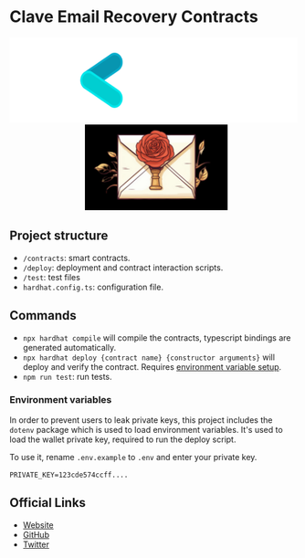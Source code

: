 # Clave Email Recovery Contracts

<p align="center">
  <img src="clave-logo.svg" alt="Clave" height="150"/>
  <img src="zk-email-logo.jpg" alt="ZkEmail" height="150" style="margin-left: 10px;"/>
</p>


## Project structure

-   `/contracts`: smart contracts.
-   `/deploy`: deployment and contract interaction scripts.
-   `/test`: test files
-   `hardhat.config.ts`: configuration file.

## Commands

-   `npx hardhat compile` will compile the contracts, typescript bindings are generated automatically.
-   `npx hardhat deploy {contract name} {constructor arguments}` will deploy and verify the contract. Requires [environment variable setup](#environment-variables).
-   `npm run test`: run tests.

### Environment variables

In order to prevent users to leak private keys, this project includes the `dotenv` package which is used to load environment variables. It's used to load the wallet private key, required to run the deploy script.

To use it, rename `.env.example` to `.env` and enter your private key.

```
PRIVATE_KEY=123cde574ccff....
```

## Official Links

-   [Website](https://getclave.io/)
-   [GitHub](https://github.com/getclave)
-   [Twitter](https://twitter.com/getclave)
